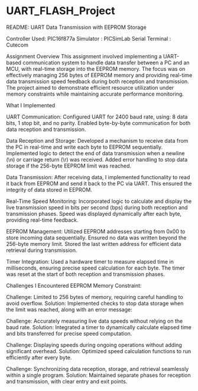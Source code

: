# UART_FLASH_Project
README: UART Data Transmission with EEPROM Storage

Controller Used:    PIC16f877a
Simulator : PICSimLab
Serial Terminal : Cutecom

Assignment Overview
This assignment involved implementing a UART-based communication system to handle data transfer between a PC and an MCU, with real-time storage into the EEPROM memory. The focus was on effectively managing 256 bytes of EEPROM memory and providing real-time data transmission speed feedback during both reception and transmission. The project aimed to demonstrate efficient resource utilization under memory constraints while maintaining accurate performance monitoring.

What I Implemented

UART Communication:
Configured UART for 2400 baud rate, using:
8 data bits, 1 stop bit, and no parity.
Enabled byte-by-byte communication for both data reception and transmission.

Data Reception and Storage:
Developed a mechanism to receive data from the PC in real-time and write each byte to EEPROM sequentially.
Implemented logic to detect the end of data transmission when a newline (\n) or carriage return (\r) was received.
Added error handling to stop data storage if the 256-byte EEPROM limit was reached.

Data Transmission:
After receiving data, I implemented functionality to read it back from EEPROM and send it back to the PC via UART.
This ensured the integrity of data stored in EEPROM.

Real-Time Speed Monitoring:
Incorporated logic to calculate and display the live transmission speed in bits per second (bps) during both reception and transmission phases.
Speed was displayed dynamically after each byte, providing real-time feedback.

EEPROM Management:
Utilized EEPROM addresses starting from 0x00 to store incoming data sequentially.
Ensured no data was written beyond the 256-byte memory limit.
Stored the last written address for efficient data retrieval during transmission.

Timer Integration:
Used a hardware timer to measure elapsed time in milliseconds, ensuring precise speed calculation for each byte.
The timer was reset at the start of both reception and transmission phases.

Challenges I Encountered
EEPROM Memory Constraint:

Challenge: Limited to 256 bytes of memory, requiring careful handling to avoid overflow.
Solution: Implemented checks to stop data storage when the limit was reached, along with an error message:

Challenge: Accurately measuring live data speeds without relying on the baud rate.
Solution: Integrated a timer to dynamically calculate elapsed time and bits transferred for precise speed computation.

Challenge: Displaying speeds during ongoing operations without adding significant overhead.
Solution: Optimized speed calculation functions to run efficiently after every byte.

Challenge: Synchronizing data reception, storage, and retrieval seamlessly within a single program.
Solution: Maintained separate phases for reception and transmission, with clear entry and exit points.
